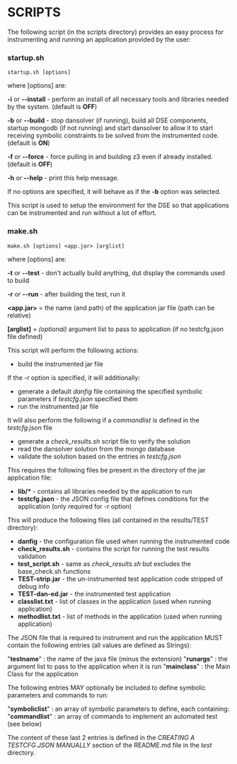 # SCRIPTS

The following script (in the scripts directory) provides an easy process for
instrumenting and running an application provided by the user:

### startup.sh

`startup.sh [options]`

where [options] are:

**-i** or **--install** - perform an install of all necessary tools and libraries needed by the system. (default is **OFF**)

**-b** or **--build**   - stop dansolver (if running), build all DSE components, startup mongodb (if not running)
and start dansolver to allow it to start receiving symbolic constraints to be solved from the instrumented code. (default is **ON**)

**-f** or **--force** - force pulling in and building z3 even if already installed. (default is **OFF**)

**-h** or **--help**    - print this help message.

If no options are specified, it will behave as if the **-b** option was selected.

This script is used to setup the environment for the DSE so that applications can be instrumented and run without a lot of effort.

### make.sh

`make.sh [options] <app.jar> [arglist]`

where [options] are:

**-t** or **--test**  - don't actually build anything, dut display the commands used to build

**-r** or **--run**   - after building the test, run it

**<app.jar>** = the name (and path) of the application jar file (path can be relative)

**[arglist]** = *(optional)* argument list to pass to application (if no testcfg.json file defined)

This script will perform the following actions:

- build the instrumented jar file

If the *-r* option is specified, it will additionally:

- generate a default *danfig* file containing the specified symbolic parameters if *testcfg.json* specified them
- run the instrumented jar file
     
It will also perform the following if a *commandlist* is defined in the *testcfg.json* file

- generate a *check_results.sh* script file to verify the solution
- read the dansolver solution from the mongo database
- validate the solution based on the entries in *testcfg.json*

This requires the following files be present in the directory of the jar application file:

- __lib/*__            - contains all libraries needed by the application to run
- __testcfg.json__     - the JSON config file that defines conditions for the application (only required for *-r* option)

This will produce the following files (all contained in the results/TEST directory):

- __danfig__           - the configuration file used when running the instrumented code
- __check_results.sh__ - contains the script for running the test results validation
- __test_script.sh__   - same as *check_results.sh* but excludes the base_check.sh functions
- __TEST-strip.jar__   - the un-instrumented test application code stripped of debug info
- __TEST-dan-ed.jar__  - the instrumented test application
- __classlist.txt__    - list of classes in the application (used when running application)
- __methodlist.txt__   - list of methods in the application (used when running application)
    
The JSON file that is required to instrument and run the application MUST contain the
following entries (all values are defined as Strings):

  "**testname**" : the name of the java file (minus the extension)
  "**runargs**" : the argument list to pass to the application when it is run
  "**mainclass**" : the Main Class for the application

The following entries MAY optionally be included to define symbolic parameters and commands
to run:

  "**symboliclist**" : an array of symbolic parameters to define, each containing:
  "**commandlist**" : an array of commands to implement an automated test (see below)

The content of these last 2 entries is defined in the *CREATING A TESTCFG.JSON MANUALLY* section of the
README.md file in the *test* directory.
